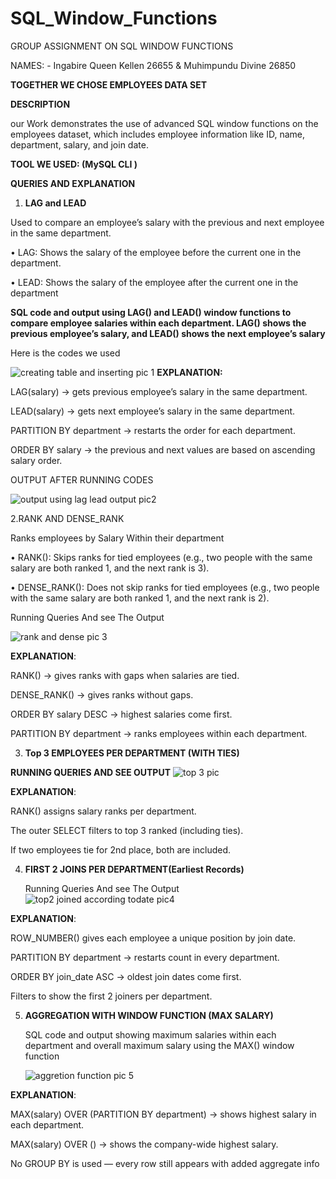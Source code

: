 # SQL_Window_Functions
GROUP ASSIGNMENT ON SQL WINDOW FUNCTIONS

NAMES: - Ingabire Queen Kellen 26655 & Muhimpundu Divine 26850

 **TOGETHER WE CHOSE EMPLOYEES DATA SET**
 
**DESCRIPTION**

our Work demonstrates the use of advanced SQL window functions on the employees dataset, which includes employee information like ID, name, department, salary, and join date.

**TOOL WE USED: (MySQL CLI )**

 **QUERIES AND EXPLANATION**
1. **LAG and LEAD**
   
Used to compare an employee’s salary with the previous and next employee in the same department.

•	LAG: Shows the salary of the employee before the current one in the department.

•	LEAD: Shows the salary of the employee after the current one in the department

**SQL code and output using LAG() and LEAD() window functions to compare employee salaries within each department.
LAG() shows the previous employee’s salary, and LEAD() shows the next employee’s salary**

Here is the codes we used 

![creating table and inserting pic 1](https://github.com/user-attachments/assets/b4d60336-3973-4219-83a0-138590626513)
**EXPLANATION:**

LAG(salary) → gets previous employee’s salary in the same department.

LEAD(salary) → gets next employee’s salary in the same department.

PARTITION BY department → restarts the order for each department.

ORDER BY salary → the previous and next values are based on ascending salary order.

 OUTPUT AFTER RUNNING CODES 

 ![output using lag lead output pic2](https://github.com/user-attachments/assets/79c2c538-bdb7-4d9e-949e-f690bf836f03)
 
  2.RANK AND DENSE_RANK
  
  Ranks employees by Salary Within their department 
  
  •	RANK(): Skips ranks for tied employees (e.g., two people with the same salary are both ranked 1, and the next rank is 3).
  
  •	DENSE_RANK(): Does not skip ranks for tied employees (e.g., two people with the same salary are both ranked 1, and the next rank is 2).
  
   Running Queries And see The Output
   
   ![rank and dense pic 3](https://github.com/user-attachments/assets/39f346d0-b0c4-4c68-a095-510a686ad2a1)
   
  **EXPLANATION**:
  
RANK() → gives ranks with gaps when salaries are tied.

DENSE_RANK() → gives ranks without gaps.

ORDER BY salary DESC → highest salaries come first.

PARTITION BY department → ranks employees within each department.  

3. **Top 3 EMPLOYEES PER DEPARTMENT (WITH TIES)**
   
  **RUNNING QUERIES AND SEE OUTPUT**
   ![top 3 pic ](https://github.com/user-attachments/assets/13a87dcc-b9c3-462b-9941-1fad2e7cc488)
   
   **EXPLANATION**:
   
RANK() assigns salary ranks per department.

 The outer SELECT filters to top 3 ranked (including ties).
 
 If two employees tie for 2nd place, both are included.
 
 4. **FIRST 2 JOINS PER DEPARTMENT(Earliest Records)**
    
     Running Queries And see The Output
    ![top2 joined according todate pic4](https://github.com/user-attachments/assets/6e925562-7ad5-46ba-b420-070c8e4c8de3)

**EXPLANATION**:

ROW_NUMBER() gives each employee a unique position by join date.

PARTITION BY department → restarts count in every department.

ORDER BY join_date ASC → oldest join dates come first.

Filters to show the first 2 joiners per department.

5. **AGGREGATION WITH WINDOW FUNCTION (MAX SALARY)**
   
   SQL code and output showing maximum salaries within each department and overall maximum salary using the MAX() window function
   
   ![aggretion function pic 5](https://github.com/user-attachments/assets/c353a51f-cff0-4484-965c-03e9920ebac5)

 **EXPLANATION**:
 
MAX(salary) OVER (PARTITION BY department) → shows highest salary in each department.

MAX(salary) OVER () → shows the company-wide highest salary.

No GROUP BY is used — every row still appears with added aggregate info

  
   

   
     
 
   
   

   

  
  
 



       
